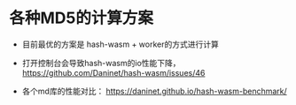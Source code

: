 # 各种MD5的计算方案

* 目前最优的方案是 hash-wasm + worker的方式进行计算

* 打开控制台会导致hash-wasm的io性能下降，https://github.com/Daninet/hash-wasm/issues/46

* 各个md库的性能对比： https://daninet.github.io/hash-wasm-benchmark/
